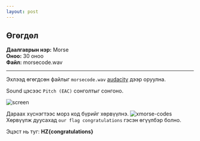 ```yaml
---
layout: post
---
```


## Өгөгдөл

**Даалгаврын нэр:** Morse <br/>
**Оноо:** 30 оноо <br/>
**Файл:** morsecode.wav

---

Эхлээд өгөгдсөн файлыг `morsecode.wav` [audacity](http://www.audacityteam.org/download/) дээр оруулна.

Sound цэсээс `Pitch (EAC)` сонголтыг сонгоно.

![screen](https://cloud.githubusercontent.com/assets/14227502/18713435/e9ccad08-8044-11e6-9735-f96845278adf.jpg)

Дараах хүснэгтээс морз код бүрийг хөрвүүлнэ.
![xmorse-codes](https://cloud.githubusercontent.com/assets/14227502/18713557/551d79ac-8045-11e6-98e7-42677d60e837.png)
Хөрвүүлж дуусахад `our flag congratulations` гэсэн өгүүлбэр болно.

Эцэст нь туг: **HZ{congratulations}**

